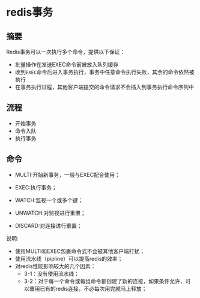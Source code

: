 # redis事务

## 摘要
Redis事务可以一次执行多个命令，提供以下保证：
- 批量操作在发送EXEC命令前被放入队列缓存
- 收到`EXEC`命令后进入事务执行，事务中任意命令执行失败，其余的命令依然被执行
- 在事务执行过程，其他客户端提交的命令请求不会插入到事务执行命令序列中

## 流程
- 开始事务
- 命令入队
- 执行事务

## 命令
- MULTI:开始新事务，一般与EXEC配合使用；

- EXEC:执行事务；

- WATCH:监视一个或多个键；

- UNWATCH:对监视进行重置；

- DISCARD:对连接进行重置；

说明:
* 使用MULTI和EXEC包裹命令式不会被其他客户端打扰；
* 使用流水线（pipline）可以提高redis的效率；
* 对redis性能影响较大的几个因素：
  - 3-1：没有使用流水线；
  - 3-2：对于每一个命令或每组命令都创建了新的连接，如果条件允许，可以重用已有的redis连接，不必每次用完就马上释放；

